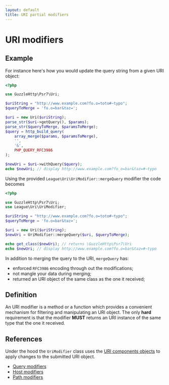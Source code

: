 ```yaml
---
layout: default
title: URI partial modifiers
---
```


URI modifiers
=======

## Example

For instance here's how you would update the query string from a given URI object:

~~~php
<?php

use GuzzleHttp\Psr7\Uri;

$uriString = "http://www.example.com?fo.o=toto#~typo";
$queryToMerge = 'fo.o=bar&taz=';

$uri = new Uri($uriString);
parse_str($uri->getQuery(), $params);
parse_str($queryToMerge, $paramsToMerge);
$query = http_build_query(
    array_merge($params, $paramsToMerge),
    '',
    '&',
    PHP_QUERY_RFC3986
);

$newUri = $uri->withQuery($query);
echo $newUri; // display http://www.example.com?fo_o=bar&taz=#~typo
~~~

Using the provided `League\Uri\UriModifier::mergeQuery` modifier the code becomes

~~~php
<?php

use GuzzleHttp\Psr7\Uri;
use League\Uri\UriModifier;

$uriString = "http://www.example.com?fo.o=toto#~typo";
$queryToMerge = 'fo.o=bar&taz=';

$uri = new Uri($uriString);
$newUri = UriModifier::mergeQuery($uri, $queryToMerge);

echo get_class($newUri); // returns \GuzzleHttp\Psr7\Uri
echo $newUri; // display http://www.example.com?fo.o=bar&taz=#~typo
~~~

In addition to merging the query to the URI, `mergeQuery` has:

- enforced `RFC3986` encoding through out the modifications;
- not mangle your data during merging;
- returned an URI object of the same class as the one it received;

## Definition

An URI modifier is a method or a function which provides a convenient mechanism for filtering and manipulating an URI object.
The only **hard** requirement is that the modifier **MUST** returns an URI instance of the same type that the one it received.

## References

Under the hood the `UriModifier` class uses the [URI components objects](/components/2.0/api/) to apply changes to the submitted URI object.

- [Query modifiers](/components/2.0/modifiers/query/)
- [Host modifiers](/components/2.0/modifiers/host/)
- [Path modifiers](/components/2.0/modifiers/path/)
